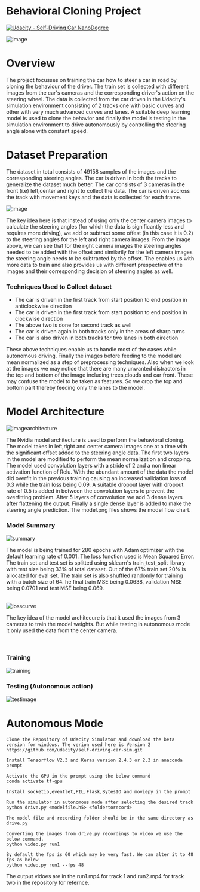 # Behavioral Cloning Project

[![Udacity - Self-Driving Car NanoDegree](https://s3.amazonaws.com/udacity-sdc/github/shield-carnd.svg)](http://www.udacity.com/drive)

<img src="./sim2.JPG" alt="image"/>

<h1> Overview </h1>
<p> The project focusses on training the car how to steer a car in road by cloning the behaviour of the driver. The train set is collected with different images from the car's cameras
and the corresponding driver's action on the steering wheel. The data is collected from the car driven in the Udacity's simulation environment consisting of 2 tracks one with basic
curves and other with very much advanced curves and lanes. A suitable deep learning model is used to clone the behavior and finally the model is testing in the simulation environment
to drive autonomously by controlling the steering angle alone with constant speed. </p>

<h1> Dataset Preparation </h1>

<p> The dataset in total consists of 49158 samples of the images and the corresponding steering angles. The car is driven in both the tracks to generalize the dataset much better.
The car consists of 3 cameras in the front (i.e) left,center and right to collect the data. The car is driven accross the track with movement keys and the data is collected for 
each frame.</p>

<img src=" " alt="image"/>

<p> The key idea here is that instead of using only the center camera images to calculate the steering angles (for which the data is significantly less and requires more driving), 
we add or subtract some offest (in this case it is 0.2) to the steering angles for the left and right camera images. From the image above, we can see that for the right camera images
the steering angles needed to be added with the offset and similarily for the left camera images the steering angle needs to be subtracted by the offset. The enables us with more
data to train and also provides us with different prespective of the images and their corresponding decision of steering angles as well.</p>

<h3> Techniques Used to Collect dataset </h3>

<UL>
  <LI> The car is driven in the first track from start position to end position in anticlockwise direction </LI>
  <LI> The car is driven in the first track from start position to end position in clockwise direction </LI>
  <LI> The above two is done for second track as well </LI>
  <LI> The car is driven again in both tracks only in the areas of sharp turns </LI>
  <LI> The car is also driven in both tracks for two lanes in both direction </LI>
</UL>

<p> These above techniques enable us to handle most of the cases while autonomous driving. Finally the images before feeding to the model are mean normalized as a step of 
preprocessing techniques. Also when we look at the images we may notice that there are many unwanted distractors in the top and bottom of the image including trees,clouds and
car front. These may confuse the model to be taken as features. So we crop the top and bottom part thereby feeding only the lanes to the model.</p>


<h1> Model Architecture </h1>

<img src="architecture.png" alt="imagearchitecture"/>

<p> The Nvidia model architecture is used to perform the behavioral cloning. The model takes in left,right and center camera images one at a time with the significant offset added
to the steering angle data. The first two layers in the model are modified to perform the mean normalization and cropping. The model used convolution layers with a stride of 2
and a non linear activation function of Relu. With the abundant amount of the data the model did overfit in the previous training causing an increased validation loss of 0.3 
while the train loss being 0.09. A suitable dropout layer with dropout rate of 0.5 is added in between the convolution layers to prevent the overfitting problem. After 5 layers
of convolution we add 3 dense layers after flattening the output. Finally a single dense layer is added to make the steering angle prediction. The model.png files shows the 
model flow chart.</p> 

<h3> Model Summary </h3>

<img src="modelsummary.JPG" alt="summary"/>
<br/>
<p> The model is being trained for 280 epochs with Adam optimizer with the default learning rate of 0.001. The loss function used is Mean Squared Error. The train set and test
set is splitted using sklearn's train_test_split library with test size being 33% of total dataset. Out of the 67% train set 20% is allocated for eval set. The train set is also
shuffled randomly for training with a batch size of 64. he final train MSE being 0.0638, validation MSE being 0.0701 and test MSE being 0.069. </p>
<br/>
<img src="newtrain.JPG" alt="losscurve"/>
<br/>
<p> The key idea of the model architecure is that it used the images from 3 cameras to train the model weights. But while testing in autonomous mode it only used the data
 from the center camera. </p>
 <br/>
 
 <h3> Training </h3>
 <img src="Capture1.JPG" alt="training"/>
 <br/>
 <h3> Testing (Autonomous action)</h3>
 <img src="Capture1.JPG" alt="testimage"/>
 <br/>
 
 <h1> Autonomous Mode </h1>
 
 ```
 Clone the Repository of Udacity Simulator and download the beta version for windows. The verion used here is Version 2
 https://github.com/udacity/self-driving-car-sim.git
 
 Install Tensorflow V2.3 and Keras version 2.4.3 or 2.3 in anaconda prompt
 
 Activate the GPU in the prompt using the below command
 conda activate tf-gpu
 
 Install socketio,eventlet,PIL,Flask,BytesIO and moviepy in the prompt
 
 Run the simulator in autonomous mode after selecting the desired track
 python drive.py <modelfile.h5> <foldertorecord>
 
 The model file and recording folder should be in the same directory as drive.py
 
 Converting the images from drive.py recordings to video we use the below command.
 python video.py run1
 
 By default the fps is 60 which may be very fast. We can alter it to 48 fps as below
 python video.py run1 --fps 48
 
 ```
 
 <p> The output vidoes are in the run1.mp4 for track 1 and run2.mp4 for track two in the repository for refernce. </p>
